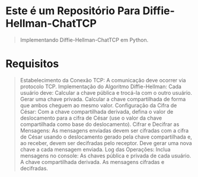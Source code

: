 # Este é um Repositório Para Diffie-Hellman-ChatTCP
> Implementando Diffie-Hellman-ChatTCP em Python. 
>
# Requisitos
>
> Estabelecimento da Conexão TCP: A comunicação deve ocorrer via protocolo TCP.
Implementação do Algoritmo Diffie-Hellman: Cada usuário deve:
Calcular a chave pública e trocá-la com o outro usuário.
Gerar uma chave privada.
Calcular a chave compartilhada de forma que ambos cheguem ao mesmo valor.
Configuração da Cifra de César: Com a chave compartilhada derivada, defina o valor de deslocamento para a cifra de César (use o valor da chave compartilhada como base do deslocamento).
Cifrar e Decifrar as Mensagens: As mensagens enviadas devem ser cifradas com a cifra de César usando o deslocamento gerado pela chave compartilhada e, ao receber, devem ser decifradas pelo receptor.
Deve gerar uma nova chave a cada mensagem enviada.
Log das Operações: Inclua mensagens no console:
As chaves pública e privada de cada usuário.
A chave compartilhada derivada.
As mensagens cifradas e decifradas.

